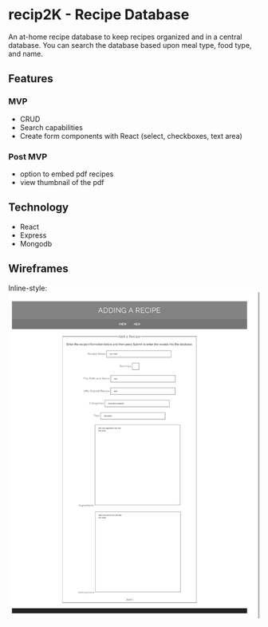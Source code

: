 # recip2K - Recipe Database
An at-home recipe database to keep recipes organized and in a central database. You can search the database based upon meal type, food type, and name.

## Features
### MVP 
- CRUD
- Search capabilities
- Create form components with React (select, checkboxes, text area) 
### Post MVP
- option to embed pdf recipes
- view thumbnail of the pdf
## Technology
- React
- Express
- Mongodb
## Wireframes
Inline-style: 
![alt text](https://github.com/pamkadams/recip2K/blob/master/add_wireframe.png)
